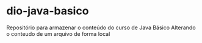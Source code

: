 # dio-java-basico
Repositório para armazenar o conteúdo do curso de Java Básico 
Alterando o conteudo de um arquivo de forma local

